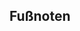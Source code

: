 ## Fußnoten

[^1]: Preis pro Teil­ne­hmer zu­züg­lich MwSt; inklusive Schu­lungs­un­ter­la­gen

[^2]: Ermäßigter Preis für Privatpersonen sowie kleinere Unternehmen, Behörden oder Vereine. Details zur Einordnung finden Sie auf der Seite zum [Social Pricing](/social-pricing/).

[^3]: falls verfügbar: bei Früh­bucher­preisen beach­ten Sie bitte die An­melde­frist
